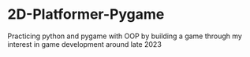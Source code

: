 # 2D-Platformer-Pygame 
Practicing python and pygame with OOP by building a game through my interest in game development around late 2023
